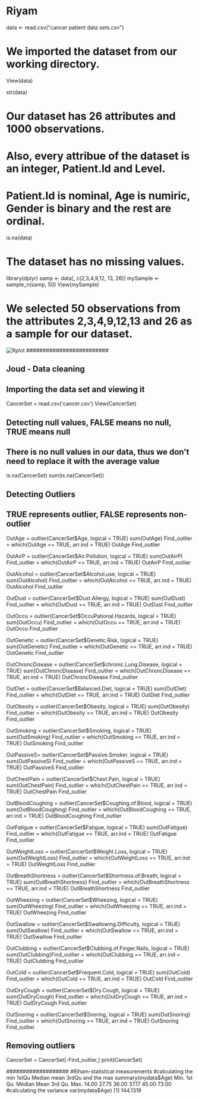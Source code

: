 # Riyam

data <- read.csv("cancer patient data sets.csv")
# We imported the dataset from our working directory.

View(data)

str(data)
# Our dataset has 26 attributes and 1000 observations.
# Also, every attribue of the dataset is an integer, Patient.Id and Level.
# Patient.Id is nominal, Age is numiric, Gender is binary and the rest are ordinal.

is.na(data)
# The dataset has no missing values.

library(dplyr)
samp <- data[, c(2,3,4,9,12, 13, 26)]
mySample <- sample_n(samp, 50)
View(mySample)
# We selected 50 observations from the attributes 2,3,4,9,12,13 and 26 as a sample for our dataset.

![Rplot](https://github.com/RiyamAmin/Group6project/assets/144916235/b71b3c1b-1b59-45b2-b4bf-47afda869ef2)
#########################

## Joud - Data cleaning
## Importing the data set and viewing it
CancerSet = read.csv('cancer.csv')
View(CancerSet)


## Detecting null values, FALSE means no null, TRUE means null
## There is no null values in our data, thus we don't need to replace it with the average value
is.na(CancerSet)
sum(is.na(CancerSet))


## Detecting Outliers
## TRUE represents outlier, FALSE represents non-outlier

OutAge = outlier(CancerSet$Age, logical = TRUE)
sum(OutAge)
Find_outlier = which(OutAge == TRUE, arr.ind = TRUE)
OutAge
Find_outlier


OutAirP = outlier(CancerSet$Air.Pollution, logical = TRUE)
sum(OutAirP)
Find_outlier = which(OutAirP == TRUE, arr.ind = TRUE)
OutAirP
Find_outlier

OutAlcohol = outlier(CancerSet$Alcohol.use, logical = TRUE)
sum(OutAlcohol)
Find_outlier = which(OutAlcohol == TRUE, arr.ind = TRUE)
OutAlcohol
Find_outlier

OutDust = outlier(CancerSet$Dust.Allergy, logical = TRUE)
sum(OutDust)
Find_outlier = which(OutDust == TRUE, arr.ind = TRUE)
OutDust
Find_outlier

OutOccu = outlier(CancerSet$OccuPational.Hazards, logical = TRUE)
sum(OutOccu)
Find_outlier = which(OutOccu == TRUE, arr.ind = TRUE)
OutOccu
Find_outlier

OutGenetic = outlier(CancerSet$Genetic.Risk, logical = TRUE)
sum(OutGenetic)
Find_outlier = which(OutGenetic == TRUE, arr.ind = TRUE)
OutGenetic
Find_outlier

OutChroncDisease = outlier(CancerSet$chronic.Lung.Disease, logical = TRUE)
sum(OutChroncDisease)
Find_outlier = which(OutChroncDisease == TRUE, arr.ind = TRUE)
OutChroncDisease
Find_outlier

OutDiet = outlier(CancerSet$Balanced.Diet, logical = TRUE)
sum(OutDiet)
Find_outlier = which(OutDiet == TRUE, arr.ind = TRUE)
OutDiet
Find_outlier

OutObesity = outlier(CancerSet$Obesity, logical = TRUE)
sum(OutObesity)
Find_outlier = which(OutObesity == TRUE, arr.ind = TRUE)
OutObesity
Find_outlier

OutSmoking = outlier(CancerSet$Smoking, logical = TRUE)
sum(OutSmoking)
Find_outlier = which(OutSmoking == TRUE, arr.ind = TRUE)
OutSmoking
Find_outlier

OutPassiveS= outlier(CancerSet$Passive.Smoker, logical = TRUE)
sum(OutPassiveS)
Find_outlier = which(OutPassiveS == TRUE, arr.ind = TRUE)
OutPassiveS
Find_outlier

OutChestPain = outlier(CancerSet$Chest.Pain, logical = TRUE)
sum(OutChestPain)
Find_outlier = which(OutChestPain == TRUE, arr.ind = TRUE)
OutChestPain
Find_outlier

OutBloodCoughing = outlier(CancerSet$Coughing.of.Blood, logical = TRUE)
sum(OutBloodCoughing)
Find_outlier = which(OutBloodCoughing == TRUE, arr.ind = TRUE)
OutBloodCoughing
Find_outlier

OutFatigue = outlier(CancerSet$Fatigue, logical = TRUE)
sum(OutFatigue)
Find_outlier = which(OutFatigue == TRUE, arr.ind = TRUE)
OutFatigue
Find_outlier

OutWeightLoss = outlier(CancerSet$Weight.Loss, logical = TRUE)
sum(OutWeightLoss)
Find_outlier = which(OutWeightLoss == TRUE, arr.ind = TRUE)
OutWeightLoss
Find_outlier

OutBreathShortness = outlier(CancerSet$Shortness.of.Breath, logical = TRUE)
sum(OutBreathShortness)
Find_outlier = which(OutBreathShortness == TRUE, arr.ind = TRUE)
OutBreathShortness
Find_outlier

OutWheezing = outlier(CancerSet$Wheezing, logical = TRUE)
sum(OutWheezing)
Find_outlier = which(OutWheezing == TRUE, arr.ind = TRUE)
OutWheezing
Find_outlier

OutSwallow = outlier(CancerSet$Swallowing.Difficulty, logical = TRUE)
sum(OutSwallow)
Find_outlier = which(OutSwallow == TRUE, arr.ind = TRUE)
OutSwallow
Find_outlier

OutClubbing = outlier(CancerSet$Clubbing.of.Finger.Nails, logical = TRUE)
sum(OutClubbing)Find_outlier = which(OutClubbing == TRUE, arr.ind = TRUE)
OutClubbing
Find_outlier

OutCold = outlier(CancerSet$Frequent.Cold, logical = TRUE)
sum(OutCold)
Find_outlier = which(OutCold == TRUE, arr.ind = TRUE)
OutCold
Find_outlier

OutDryCough = outlier(CancerSet$Dry.Cough, logical = TRUE)
sum(OutDryCough)
Find_outlier = which(OutDryCough == TRUE, arr.ind = TRUE)
OutDryCough
Find_outlier

OutSnoring = outlier(CancerSet$Snoring, logical = TRUE)
sum(OutSnoring)
Find_outlier = which(OutSnoring == TRUE, arr.ind = TRUE)
OutSnoring
Find_outlier

## Removing outliers
CancerSet = CancerSet[-Find_outlier,]
print(CancerSet)


###################
#Riham-statistical measurements 
#calculating the min 1stQu Median mean 3rdQu and the max
summary(mydata$Age)
   Min. 1st Qu.  Median    Mean 3rd Qu.    Max. 
  14.00   27.75   36.00   37.17   45.00   73.00 
#calculating the variance
var(mydata$Age)
[1] 144.1319
